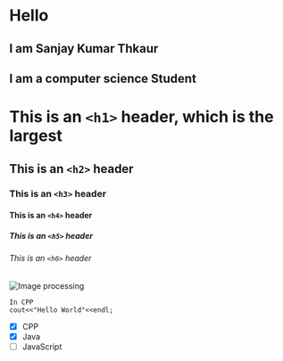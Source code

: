 # Hello 
## I am Sanjay Kumar Thkaur
## I am a computer science Student
# This is an `<h1>` header, which is the largest
## This is an `<h2>` header
### This is an `<h3>` header
#### This is an `<h4>` header
##### This is an `<h5>` header
###### This is an `<h6>` header

![Image processing](https://www.simplilearn.com/ice9/free_resources_article_thumb/what_is_image_Processing.jpg)

```
In CPP
cout<<"Hello World"<<endl;
```

- [x] CPP
- [x] Java
- [ ] JavaScript
